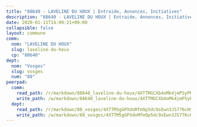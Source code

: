 ```yaml
---
title: "88640 - LAVELINE DU HOUX | Entraide, Annonces, Initiatives"
description: "88640 - LAVELINE DU HOUX | Entraide, Annonces, Initiatives"
date: 2020-01-11T14:09:21+09:00
collapsible: false
layout: commune
comm:
  nom: "LAVELINE DU HOUX"
  slug: laveline-du-houx
  cp: "88640"
dept:
  nom: "Vosges"
  slug: vosges
  num: "88"
peerpad:
  comm:
    read_path: /r/markdown/88640_laveline-du-houx/4XTTMGCXb4oMk4jmPSyPRTzkiFniKwZf5WJUGHZM3qFinjhdG
    write_path: /w/markdown/88640_laveline-du-houx/4XTTMGCXb4oMk4jmPSyPRTzkiFniKwZf5WJUGHZM3qFinjhdG-K3TgUp8TY2Rdmi5Gce8FQpz53tAXDZZ72ag68oBKa8qnasn5WmNssRohkAwHvD44e2sWdXDSKJzhSjvYT14U6m7LQ8rJgcR8HHthjkrH2FzFjrkt1E615pYnc6EaUqsnwaKFgRoL
  dept:
    read_path: /r/markdown/88_vosges/4XTTM5gGPXdoMfm9p5dc9sEwn3JS776cHSw64JYpD4AKnKgyh
    write_path: /w/markdown/88_vosges/4XTTM5gGPXdoMfm9p5dc9sEwn3JS776cHSw64JYpD4AKnKgyh-K3TgUjEFywcTUHQwfrd2vcZqhoXLakdoQGFv4iriv1FKkvQkBsudnBxafkQDfPcxTDRHN5T6bYyganuvcakuKenYoB5mPLKqUBjNMwpn75GQVixUmzXGkneDufRSqDthC8iyXi1Z
---
```


